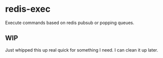 # redis-exec

Execute commands based on redis pubsub or popping queues.

## WIP

Just whipped this up real quick for something I need. I can clean it up later.
